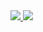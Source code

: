 <div>
  <a href="https://github.com/Espadasin">
    <img src="https://github-readme-stats.vercel.app/api?username=espadasin&show_icons=true&theme=dark#gh-dark-mode-only)](https://github.com/anuraghazra/github-readme-stats#gh-dark-mode-only">
    <img src="https://github-readme-stats.vercel.app/api/top-langs/?username=anuraghazra)](https://github.com/anuraghazra/github-readme-stats)
">
  </a>
</div>
